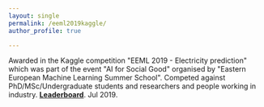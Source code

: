 ```yaml
---
layout: single
permalink: /eeml2019kaggle/
author_profile: true

---
```


Awarded in the Kaggle competition "EEML 2019 - Electricity prediction" which was part of the
event "AI for Social Good" organised by "Eastern European Machine Learning Summer School". Competed against PhD/MSc/Undergraduate students and researchers and people working in industry. **[Leaderboard](https://www.kaggle.com/c/electricity/leaderboard)**. Jul 2019.







